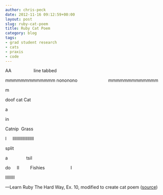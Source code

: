 ```yaml
---
author: chris-peck
date: 2012-11-16 09:12:59+00:00
layout: post
slug: ruby-cat-poem
title: Ruby Cat Poem
category: blog
tags:
- grad student research
- cats
- praxis
- code
---
```


AA                  line
tabbed

mmmmmmmmmmmmm
nononono                         mmmmmmmmmmmmm

m

doof
cat
Cat

a

in

Catnip  Grass

I     llllllllllllllllllll

split

a               tsil

do     II         Fishies                     I

IIIIIIII




&mdash;Learn Ruby The Hard Way, Ex. 10, modified to create cat poem ([source](https://github.com/chrispeck/learn_ruby_the_hard_way/blob/master/ex10-ec.rb))
